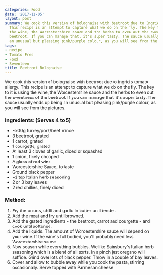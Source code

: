 ```yaml
---
categories: Food
date: '2017-11-05'
layout: post
summary: We cook this version of bolognaise with beetroot due to Ingrid's tomato allergy.
  This recipe is an attempt to capture what we do on the fly. The key to it is using
  the wine, the Worcestershire sauce and the herbs to even out the sweetness of the
  beetroot. If you can manage that, it's super tasty. The sauce usually ends up being
  an unusual but pleasing pink/purple colour, as you will see from the pictures.
tags:
- Recipe
- Tomato Free
- Food
- Seventeen
title: Beetroot Bolognaise
---
```


We cook this version of bolognaise with beetroot due to Ingrid's tomato allergy. This recipe is an attempt to capture what we do on the fly. The key to it is using the wine, the Worcestershire sauce and the herbs to even out the sweetness of the beetroot. If you can manage that, it's super tasty. The sauce usually ends up being an unusual but pleasing pink/purple colour, as you will see from the pictures.

### Ingredients: (Serves 4 to 5)
* ~500g turkey/pork/beef mince  
* 3 beetroot, grated  
* 1 carrot, grated  
* 1 courgette, grated  
* At least 3 cloves of garlic, diced or squashed  
* 1 onion, finely chopped  
* A glass of red wine  
* Worcestershire Sauce, to taste  
* Ground black pepper  
* ~2 tsp Italian herb seasoning  
* 2 or 3 bay leaves  
* 2 red chillies, finely diced  

### Method:
1. Fry the onions, chilli and garlic in butter until tender.  
1. Add the meat and fry until browned.  
1. Add the grated ingredients - the beetroot, carrot and courgette - and cook until softened.  
1. Add the liquids. The amount of Worcestershire sauce will depend on your wine. If the wine's full bodied, you'll probably need less Worcestershire sauce.  
1. Now season while everything bubbles. We like Sainsbury's Italian herb seasoning which is a blend of all sorts. In a pinch just oregano will suffice. Grind over lots of black pepper. Throw in a couple of bay leaves.  
1. Cover and allow to bubble away while you cook the pasta, stirring occasionally. Serve topped with Parmesan cheese.